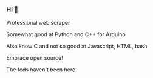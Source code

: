 ### Hi 👋

Professional web scraper

Somewhat good at Python and C++ for Arduino 

Also know C and not so good at Javascript, HTML, bash

Embrace open source!


The feds haven't been here
